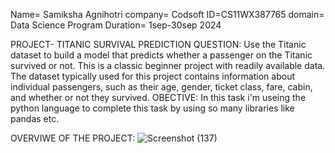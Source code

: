 Name= Samiksha Agnihotri
company= Codsoft
ID=CS11WX387765
domain= Data Science
Program Duration= 1sep-30sep 2024

PROJECT- TITANIC SURVIVAL PREDICTION
QUESTION: Use the Titanic dataset to build a model that predicts whether a
passenger on the Titanic survived or not. This is a classic beginner
project with readily available data.
The dataset typically used for this project contains information
about individual passengers, such as their age, gender, ticket
class, fare, cabin, and whether or not they survived.
OBECTIVE: In this task i'm useing the python language to complete this task by using so many libraries like pandas etc.

OVERVIWE OF THE PROJECT: ![Screenshot (137)](https://github.com/user-attachments/assets/6e7e204d-09a4-4020-b557-62b67c3201df)

